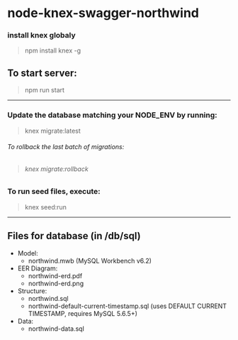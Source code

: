 # node-knex-swagger-northwind

### install knex globaly

> npm install knex -g

## To start server:

> npm run start

---

### Update the database matching your NODE_ENV by running:

> knex migrate:latest

###### To rollback the last batch of migrations:

> ###### knex migrate:rollback

### To run seed files, execute:

> knex seed:run

---

## Files for database (in /db/sql)

* Model:
  * northwind.mwb (MySQL Workbench v6.2)
* EER Diagram:
  * northwind-erd.pdf
  * northwind-erd.png
* Structure:
  * northwind.sql
  * northwind-default-current-timestamp.sql (uses DEFAULT CURRENT TIMESTAMP, requires MySQL 5.6.5+)
* Data:
  * northwind-data.sql
